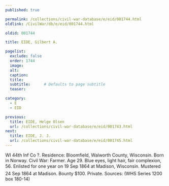 ```yaml
---
published: true

permalink: /collections/civil-war-database/e/eid/001744.html
oldlink: /CivilWar/db/e/eid/001744.html

oldid: 001744

title: EIDE, Gilbert A.

pagelist:
  exclude: false
  order: 1744
  image: 
  alt:
  caption:
  title:
  subtitle:      # Defaults to page subtitle
  teaser:

category: 
  - E 
  - EID

previous:
  title: EIDE, Helge Olsen
  url: /collections/civil-war-database/e/eid/001743.html  
next:
  title: EIDE, J. J.
  url: /collections/civil-war-database/e/eid/001745.html   
---
```

WI 44th Inf Co ?. Residence: Bloomfield, Walworth County, Wisconsin. Born in Norway. Civil War: Farmer. Age 29. Blue eyes, light hair, fair complexion, 5&#146;6&#148;. Enlisted for one year on 19 Sep 1864 at Madison, Wisconsin. Mustered 24 Sep 1864 at Madison. Bounty $100. Private. Sources: (WHS Series 1200 box 180-14)